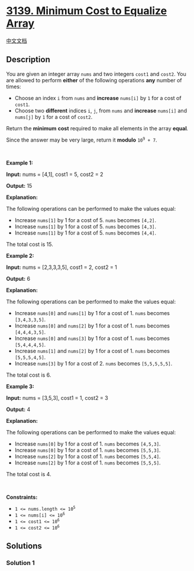 # [3139. Minimum Cost to Equalize Array](https://leetcode.com/problems/minimum-cost-to-equalize-array)

[中文文档](/solution/3100-3199/3139.Minimum%20Cost%20to%20Equalize%20Array/README.md)

<!-- tags:Greedy,Array,Enumeration -->

<!-- difficulty:Hard -->

## Description

<p>You are given an integer array <code>nums</code> and two integers <code>cost1</code> and <code>cost2</code>. You are allowed to perform <strong>either</strong> of the following operations <strong>any</strong> number of times:</p>

<ul>
	<li>Choose an index <code>i</code> from <code>nums</code> and <strong>increase</strong> <code>nums[i]</code> by <code>1</code> for a cost of <code>cost1</code>.</li>
	<li>Choose two <strong>different</strong> indices <code>i</code>, <code>j</code>, from <code>nums</code> and <strong>increase</strong> <code>nums[i]</code> and <code>nums[j]</code> by <code>1</code> for a cost of <code>cost2</code>.</li>
</ul>

<p>Return the <strong>minimum</strong> <strong>cost</strong> required to make all elements in the array <strong>equal</strong><em>. </em></p>

<p>Since the answer may be very large, return it <strong>modulo</strong> <code>10<sup>9</sup> + 7</code>.</p>

<p>&nbsp;</p>
<p><strong class="example">Example 1:</strong></p>

<div class="example-block">
<p><strong>Input:</strong> <span class="example-io">nums = [4,1], cost1 = 5, cost2 = 2</span></p>

<p><strong>Output:</strong> <span class="example-io">15</span></p>

<p><strong>Explanation: </strong></p>

<p>The following operations can be performed to make the values equal:</p>

<ul>
	<li>Increase <code>nums[1]</code> by 1 for a cost of 5. <code>nums</code> becomes <code>[4,2]</code>.</li>
	<li>Increase <code>nums[1]</code> by 1 for a cost of 5. <code>nums</code> becomes <code>[4,3]</code>.</li>
	<li>Increase <code>nums[1]</code> by 1 for a cost of 5. <code>nums</code> becomes <code>[4,4]</code>.</li>
</ul>

<p>The total cost is 15.</p>
</div>

<p><strong class="example">Example 2:</strong></p>

<div class="example-block">
<p><strong>Input:</strong> <span class="example-io">nums = [2,3,3,3,5], cost1 = 2, cost2 = 1</span></p>

<p><strong>Output:</strong> <span class="example-io">6</span></p>

<p><strong>Explanation: </strong></p>

<p>The following operations can be performed to make the values equal:</p>

<ul>
	<li>Increase <code>nums[0]</code> and <code>nums[1]</code> by 1 for a cost of 1. <code>nums</code> becomes <code>[3,4,3,3,5]</code>.</li>
	<li>Increase <code>nums[0]</code> and <code>nums[2]</code> by 1 for a cost of 1. <code>nums</code> becomes <code>[4,4,4,3,5]</code>.</li>
	<li>Increase <code>nums[0]</code> and <code>nums[3]</code> by 1 for a cost of 1. <code>nums</code> becomes <code>[5,4,4,4,5]</code>.</li>
	<li>Increase <code>nums[1]</code> and <code>nums[2]</code> by 1 for a cost of 1. <code>nums</code> becomes <code>[5,5,5,4,5]</code>.</li>
	<li>Increase <code>nums[3]</code> by 1 for a cost of 2. <code>nums</code> becomes <code>[5,5,5,5,5]</code>.</li>
</ul>

<p>The total cost is 6.</p>
</div>

<p><strong class="example">Example 3:</strong></p>

<div class="example-block">
<p><strong>Input:</strong> <span class="example-io">nums = [3,5,3], cost1 = 1, cost2 = 3</span></p>

<p><strong>Output:</strong> <span class="example-io">4</span></p>

<p><strong>Explanation:</strong></p>

<p>The following operations can be performed to make the values equal:</p>

<ul>
	<li>Increase <code>nums[0]</code> by 1 for a cost of 1. <code>nums</code> becomes <code>[4,5,3]</code>.</li>
	<li>Increase <code>nums[0]</code> by 1 for a cost of 1. <code>nums</code> becomes <code>[5,5,3]</code>.</li>
	<li>Increase <code>nums[2]</code> by 1 for a cost of 1. <code>nums</code> becomes <code>[5,5,4]</code>.</li>
	<li>Increase <code>nums[2]</code> by 1 for a cost of 1. <code>nums</code> becomes <code>[5,5,5]</code>.</li>
</ul>

<p>The total cost is 4.</p>
</div>

<p>&nbsp;</p>
<p><strong>Constraints:</strong></p>

<ul>
	<li><code>1 &lt;= nums.length &lt;= 10<sup>5</sup></code></li>
	<li><code>1 &lt;= nums[i] &lt;= 10<sup>6</sup></code></li>
	<li><code>1 &lt;= cost1 &lt;= 10<sup>6</sup></code></li>
	<li><code>1 &lt;= cost2 &lt;= 10<sup>6</sup></code></li>
</ul>

## Solutions

### Solution 1

<!-- tabs:start -->

```python

```

```java

```

```cpp

```

```go

```

<!-- tabs:end -->

<!-- end -->
